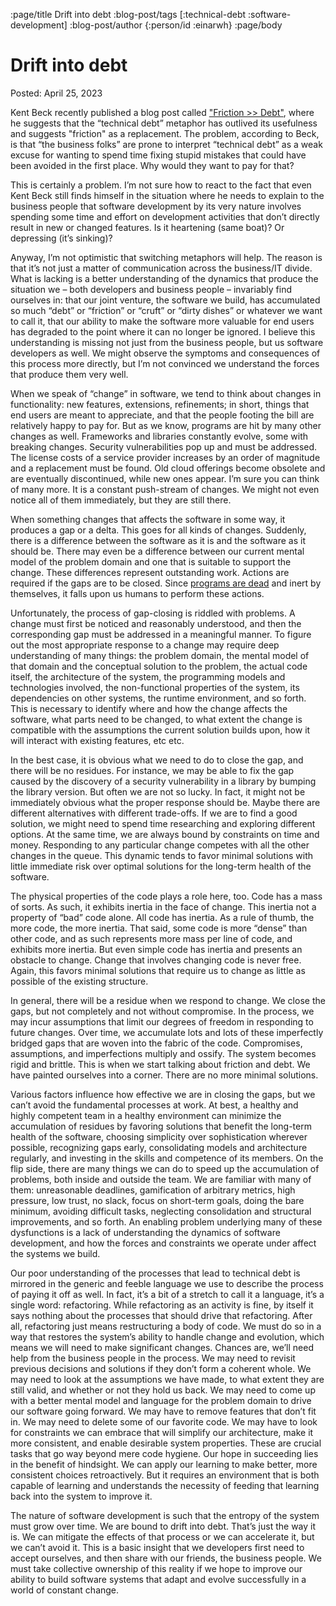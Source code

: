:page/title Drift into debt
:blog-post/tags [:technical-debt :software-development]
:blog-post/author {:person/id :einarwh}
:page/body

# Drift into debt

Posted: April 25, 2023

Kent Beck recently published a blog post called ["Friction >> Debt"](https://www.mechanical-orchard.com/post/friction-over-debt), where he suggests that the “technical debt” metaphor has outlived its usefulness and suggests "friction" as a replacement. The problem, according to Beck, is that “the business folks” are prone to interpret “technical debt” as a weak excuse for wanting to spend time fixing stupid mistakes that could have been avoided in the first place. Why would they want to pay for that?

This is certainly a problem. I’m not sure how to react to the fact that even Kent Beck still finds himself in the situation where he needs to explain to the business people that software development by its very nature involves spending some time and effort on development activities that don’t directly result in new or changed features. Is it heartening (same boat)? Or depressing (it’s sinking)?

Anyway, I’m not optimistic that switching metaphors will help. The reason is that it’s not just a matter of communication across the business/IT divide. What is lacking is a better understanding of the dynamics that produce the situation we – both developers and business people – invariably find ourselves in: that our joint venture, the software we build, has accumulated so much “debt” or “friction” or “cruft” or “dirty dishes” or whatever we want to call it, that our ability to make the software more valuable for end users has degraded to the point where it can no longer be ignored. I believe this understanding is missing not just from the business people, but us software developers as well. We might observe the symptoms and consequences of this process more directly, but I’m not convinced we understand the forces that produce them very well.

When we speak of “change” in software, we tend to think about changes in functionality: new features, extensions, refinements; in short, things that end users are meant to appreciate, and that the people footing the bill are relatively happy to pay for. But as we know, programs are hit by many other changes as well. Frameworks and libraries constantly evolve, some with breaking changes. Security vulnerabilities pop up and must be addressed. The license costs of a service provider increases by an order of magnitude and a replacement must be found. Old cloud offerings become obsolete and are eventually discontinued, while new ones appear. I’m sure you can think of many more. It is a constant push-stream of changes. We might not even notice all of them immediately, but they are still there.

When something changes that affects the software in some way, it produces a gap or a delta. This goes for all kinds of changes. Suddenly, there is a difference between the software as it is and the software as it should be. There may even be a difference between our current mental model of the problem domain and one that is suitable to support the change. These differences represent outstanding work. Actions are required if the gaps are to be closed. Since [programs are dead](https://einarwh.wordpress.com/2023/02/05/dragging-a-dead-priest-programs-and-programmers-in-time/) and inert by themselves, it falls upon us humans to perform these actions.

Unfortunately, the process of gap-closing is riddled with problems. A change must first be noticed and reasonably understood, and then the corresponding gap must be addressed in a meaningful manner. To figure out the most appropriate response to a change may require deep understanding of many things: the problem domain, the mental model of that domain and the conceptual solution to the problem, the actual code itself, the architecture of the system, the programming models and technologies involved, the non-functional properties of the system, its dependencies on other systems, the runtime environment, and so forth. This is necessary to identify where and how the change affects the software, what parts need to be changed, to what extent the change is compatible with the assumptions the current solution builds upon, how it will interact with existing features, etc etc.

In the best case, it is obvious what we need to do to close the gap, and there will be no residues. For instance, we may be able to fix the gap caused by the discovery of a security vulnerability in a library by bumping the library version. But often we are not so lucky. In fact, it might not be immediately obvious what the proper response should be. Maybe there are different alternatives with different trade-offs. If we are to find a good solution, we might need to spend time researching and exploring different options. At the same time, we are always bound by constraints on time and money. Responding to any particular change competes with all the other changes in the queue. This dynamic tends to favor minimal solutions with little immediate risk over optimal solutions for the long-term health of the software.

The physical properties of the code plays a role here, too. Code has a mass of sorts. As such, it exhibits inertia in the face of change. This inertia not a property of “bad” code alone. All code has inertia. As a rule of thumb, the more code, the more inertia. That said, some code is more “dense” than other code, and as such represents more mass per line of code, and exhibits more inertia. But even simple code has inertia and presents an obstacle to change. Change that involves changing code is never free. Again, this favors minimal solutions that require us to change as little as possible of the existing structure.

In general, there will be a residue when we respond to change. We close the gaps, but not completely and not without compromise. In the process, we may incur assumptions that limit our degrees of freedom in responding to future changes. Over time, we accumulate lots and lots of these imperfectly bridged gaps that are woven into the fabric of the code. Compromises, assumptions, and imperfections multiply and ossify. The system becomes rigid and brittle. This is when we start talking about friction and debt. We have painted ourselves into a corner. There are no more minimal solutions.

Various factors influence how effective we are in closing the gaps, but we can’t avoid the fundamental processes at work. At best, a healthy and highly competent team in a healthy environment can minimize the accumulation of residues by favoring solutions that benefit the long-term health of the software, choosing simplicity over sophistication wherever possible, recognizing gaps early, consolidating models and architecture regularly, and investing in the skills and competence of its members. On the flip side, there are many things we can do to speed up the accumulation of problems, both inside and outside the team. We are familiar with many of them: unreasonable deadlines, gamification of arbitrary metrics, high pressure, low trust, no slack, focus on short-term goals, doing the bare minimum, avoiding difficult tasks, neglecting consolidation and structural improvements, and so forth. An enabling problem underlying many of these dysfunctions is a lack of understanding the dynamics of software development, and how the forces and constraints we operate under affect the systems we build.

Our poor understanding of the processes that lead to technical debt is mirrored in the generic and feeble language we use to describe the process of paying it off as well. In fact, it’s a bit of a stretch to call it a language, it’s a single word: refactoring. While refactoring as an activity is fine, by itself it says nothing about the processes that should drive that refactoring. After all, refactoring just means restructuring a body of code. We must do so in a way that restores the system’s ability to handle change and evolution, which means we will need to make significant changes. Chances are, we’ll need help from the business people in the process. We may need to revisit previous decisions and solutions if they don’t form a coherent whole. We may need to look at the assumptions we have made, to what extent they are still valid, and whether or not they hold us back. We may need to come up with a better mental model and language for the problem domain to drive our software going forward. We may have to remove features that don’t fit in. We may need to delete some of our favorite code. We may have to look for constraints we can embrace that will simplify our architecture, make it more consistent, and enable desirable system properties. These are crucial tasks that go way beyond mere code hygiene. Our hope in succeeding lies in the benefit of hindsight. We can apply our learning to make better, more consistent choices retroactively. But it requires an environment that is both capable of learning and understands the necessity of feeding that learning back into the system to improve it.

The nature of software development is such that the entropy of the system must grow over time. We are bound to drift into debt. That’s just the way it is. We can mitigate the effects of that process or we can accelerate it, but we can’t avoid it. This is a basic insight that we developers first need to accept ourselves, and then share with our friends, the business people. We must take collective ownership of this reality if we hope to improve our ability to build software systems that adapt and evolve successfully in a world of constant change.
